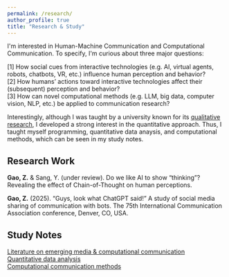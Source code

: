 ```yaml
---
permalink: /research/
author_profile: true
title: "Research & Study"
---
```


I'm interested in Human-Machine Communication and Computational Communication. To specify, I'm curious about three major questions:  

[1] How social cues from interactive technologies (e.g. AI, virtual agents, robots, chatbots, VR, etc.) influence human perception and behavior?  
[2] How humans’ actions toward interactive technologies affect their (subsequent) perception and behavior?  
[3] How can novel computational methods (e.g. LLM, big data, computer vision, NLP, etc.) be applied to communication research?   

Interestingly, although I was taught by a university known for its [qualitative research](https://www.gla.ac.uk/research/az/gumg/ourpurpose/), I developed a strong interest in the quantitative approach. Thus, I taught myself programming, quantitative data anaysis, and computational methods, which can be seen in my study notes.

Research Work
---
**Gao, Z.** & Sang, Y. (under review). Do we like AI to show “thinking”? Revealing the effect of Chain-of-Thought on human perceptions.  

**Gao, Z.** (2025). “Guys, look what ChatGPT said!” A study of social media sharing of communication with bots. The 75th International Communication Association conference, Denver, CO, USA.


Study Notes
---
<a href="https://lv7w5nvrr9.feishu.cn/docx/DFmadtvlaoI4qYxjyQIc1y3enOe">Literature on emerging media & computational communication</a>  
<a href="https://lv7w5nvrr9.feishu.cn/docx/GycidyhvDo3HPoxRuGpcFxtknSf">Quantitative data analysis</a>  
<a href="https://lv7w5nvrr9.feishu.cn/docx/SmmBddmssoEIpExdIqNcSWyVnzc">Computational communication methods</a>



